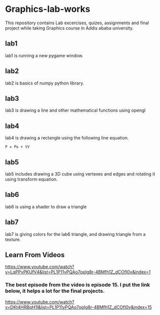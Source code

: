 # Graphics-lab-works

This repository contains Lab excercises, quizes, assignments and final project while taking Graphics course in Addis ababa university.

## lab1
lab1 is running a new pygame window.
## lab2
lab2 is basics of numpy python library.
## lab3
lab3 is drawing a line and other mathematical functions using opengl
## lab4
lab4 is drawing a rectangle using the following line equation. 
```
P = Po + tV
```
## lab5
lab5 includes drawing a 3D cube using vertexes and edges and rotating it using transform equation.
## lab6
lab6 is using a shader to draw a triangle
## lab7
lab7 is giving colors for the lab6 triangle, and drawing triangle from a texture.
## Learn From Videos
https://www.youtube.com/watch?v=LqPPvPKUfV4&list=PL1P11yPQAo7opIg8r-4BMfh1Z_dCOfI0y&index=1

### The best episode from the video is episode 15. I put the link below, it helps a lot for the final projects.

https://www.youtube.com/watch?v=DKt4HRBqH1I&list=PL1P11yPQAo7opIg8r-4BMfh1Z_dCOfI0y&index=15